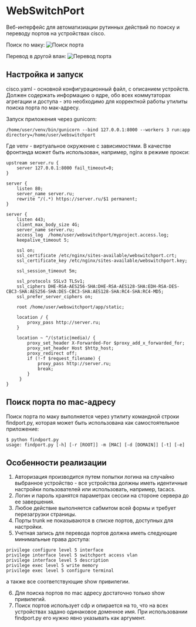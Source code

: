 # WebSwitchPort

Веб-интерфейс для автоматизиации рутинных действий по поиску и переводу портов на устройствах cisco.

Поиск по маку:
![Поиск порта](https://raw.githubusercontent.com/anonslou/webswitchport/master/findport.png "Поиск порта")

Перевод в другой влан:
![Перевод порта](https://raw.githubusercontent.com/anonslou/webswitchport/master/switchport.png "Перевод порта")

## Настройка и запуск

cisco.yaml - основной конфигурационный файл, с описанием устройств. Должен содержать информацию о ядре, обо всех коммутаторах агрегации и доступа - это необходимо для корректной работы утилиты поиска порта по мак-адресу.

Запуск приложения через gunicorn:

```
/home/user/venv/bin/gunicorn --bind 127.0.0.1:8000 --workers 3 run:app directory=/home/user/webswitchport
```
Где venv - виртуальное окружение с зависимостями. В качестве фронтэнда может быть использован, например, nginx в режиме прокси:

```
upstream server.ru {
    server 127.0.0.1:8000 fail_timeout=0;
}

server {
    listen 80;
    server_name server.ru;
    rewrite ^/(.*) https://server.ru/$1 permanent;
}

server {
    listen 443;
    client_max_body_size 4G;
    server_name server.ru;
    access_log  /home/user/webswitchport/myproject.access.log;
    keepalive_timeout 5;

    ssl on;
    ssl_certificate /etc/nginx/sites-available/webswitchport.crt;
    ssl_certificate_key /etc/nginx/sites-available/webswitchport.key;

    ssl_session_timeout 5m;

    ssl_protocols SSLv3 TLSv1;
    ssl_ciphers DHE-RSA-AES256-SHA:DHE-RSA-AES128-SHA:EDH-RSA-DES-CBC3-SHA:AES256-SHA:DES-CBC3-SHA:AES128-SHA:RC4-SHA:RC4-MD5;
    ssl_prefer_server_ciphers on;

    root /home/user/webswitchport/app/static;
    
    location / {
        proxy_pass http://server.ru;
    }

    location ~ ^/(static|media)/ {
        proxy_set_header X-Forwarded-For $proxy_add_x_forwarded_for;
        proxy_set_header Host $http_host;
        proxy_redirect off;
        if (!-f $request_filename) {
            proxy_pass http://server.ru;
            break;
        }
     }
}
```

## Поиск порта по mac-адресу

Поиск порта по маку выполняется через утилиту командной строки findport.py, которая может быть использована как самостоятельное приложение:

```
$ python findport.py
usage: findport.py [-h] [-r [ROOT]] -m [MAC] [-d [DOMAIN]] [-t] [-e]
```

## Особенности реализации

1. Авторизация производится путем попытки логина на случайно выбранное устройство - все устройства должны иметь идентичные настройки пользователей или использовать, например, tacacs.
2. Логин и пароль хранятся параметрах сессии на стороне сервера до ее завершения.
3. Любое действие выполняется сабмитом всей формы и требует перезагрузки страницы.
4. Порты trunk не показываются в списке портов, доступных для настройки. 
5. Учетная запись для перевода портов должна иметь следующие минимальные права доступа:

```
privilege configure level 5 interface
privilege interface level 5 switchport access vlan
privilege interface level 5 description
privilege exec level 5 write memory
privilege exec level 5 configure terminal
```

а также все соответствующие show привилегии.

6. Для поиска портов по mac адресу достаточно только show привилегий.
7. Поиск портов использует cdp и опирается на то, что на всех устройствах задано одинаковое доменное имя. При использовании findport.py его нужно явно указывать как аргумент.
